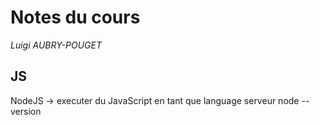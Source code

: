 # Notes du cours
*Luigi AUBRY-POUGET*

## JS
NodeJS -> executer du JavaScript en tant que language serveur
node --version